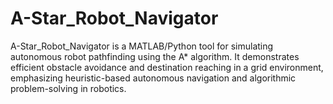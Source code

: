 # A-Star_Robot_Navigator
A-Star_Robot_Navigator is a MATLAB/Python tool for simulating autonomous robot pathfinding using the A* algorithm. It demonstrates efficient obstacle avoidance and destination reaching in a grid environment, emphasizing heuristic-based autonomous navigation and algorithmic problem-solving in robotics.
